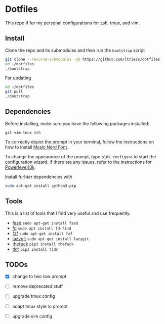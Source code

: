 # Dotfiles
This repo if for my personal configurations for zsh, tmux, and vim.

## Install

Clone the repo and its submodules and then run the `bootstrap` script
```bash
git clone --recurse-submodules -j8 https://github.com/ltriess/dotfiles.git ~/dotfiles
cd ~/dotfiles
./bootstrap
```

For updating
```bash
cd ~/dotfiles
git pull
./bootstrap
```

## Dependencies

Before installing, make sure you have the following packages installed:
```
git vim tmux zsh
```

To correctly depict the prompt in your terminal, follow the instructions on how to install [Meslo Nerd Font](https://github.com/romkatv/powerlevel10k#meslo-nerd-font-patched-for-powerlevel10k).

To change the appearance of the prompt, type `p10k configure` to start the configuration wizard.
If there are any issues, refer to the instructions for [Powerlevel10k](https://github.com/romkatv/powerlevel10k).

Install furhter dependencies with
```bash
sudo apt-get install python3-pip
```

## Tools

This is a list of tools that I find very useful and use frequently.

- [fasd](https://github.com/clvv/fasd)    `sudo apt-get install fasd`
- [fd](https://github.com/sharkdp/fd)    `sudo apt install fd-find`
- [fzf](https://github.com/junegunn/fzf)    `sudo apt-get install fzf`
- [lazygit](https://github.com/jesseduffield/lazygit)    `sudo apt-get install lazygit`
- [thefuck](https://github.com/nvbn/thefuck)    `pip3 install thefuck`
- [tldr](https://github.com/tldr-pages/tldr)    `pip3 install tldr`

## TODOs

- [x] change to two row prompt
- [ ] remove deprecated stuff
- [ ] upgrade tmux config
- [ ] adapt tmux style to prompt
- [ ] upgrade vim config


